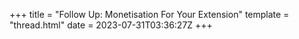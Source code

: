 +++
title = "Follow Up: Monetisation For Your Extension"
template = "thread.html"
date = 2023-07-31T03:36:27Z
+++
